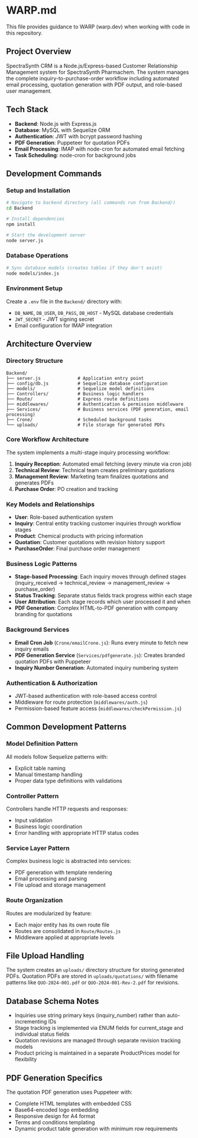 # WARP.md

This file provides guidance to WARP (warp.dev) when working with code in this repository.

## Project Overview

SpectraSynth CRM is a Node.js/Express-based Customer Relationship Management system for SpectraSynth Pharmachem. The system manages the complete inquiry-to-purchase-order workflow including automated email processing, quotation generation with PDF output, and role-based user management.

## Tech Stack

- **Backend**: Node.js with Express.js
- **Database**: MySQL with Sequelize ORM  
- **Authentication**: JWT with bcrypt password hashing
- **PDF Generation**: Puppeteer for quotation PDFs
- **Email Processing**: IMAP with node-cron for automated email fetching
- **Task Scheduling**: node-cron for background jobs

## Development Commands

### Setup and Installation
```bash
# Navigate to backend directory (all commands run from Backend/)
cd Backend

# Install dependencies
npm install

# Start the development server
node server.js
```

### Database Operations
```bash
# Sync database models (creates tables if they don't exist)
node models/index.js
```

### Environment Setup
Create a `.env` file in the `Backend/` directory with:
- `DB_NAME`, `DB_USER`, `DB_PASS`, `DB_HOST` - MySQL database credentials
- `JWT_SECRET` - JWT signing secret
- Email configuration for IMAP integration

## Architecture Overview

### Directory Structure
```
Backend/
├── server.js              # Application entry point
├── config/db.js           # Sequelize database configuration
├── models/                # Sequelize model definitions
├── Controllers/           # Business logic handlers
├── Route/                 # Express route definitions  
├── middlewares/           # Authentication & permission middleware
├── Services/              # Business services (PDF generation, email processing)
├── Crone/                 # Scheduled background tasks
└── uploads/               # File storage for generated PDFs
```

### Core Workflow Architecture

The system implements a multi-stage inquiry processing workflow:

1. **Inquiry Reception**: Automated email fetching (every minute via cron job)
2. **Technical Review**: Technical team creates preliminary quotations
3. **Management Review**: Marketing team finalizes quotations and generates PDFs
4. **Purchase Order**: PO creation and tracking

### Key Models and Relationships

- **User**: Role-based authentication system
- **Inquiry**: Central entity tracking customer inquiries through workflow stages
- **Product**: Chemical products with pricing information  
- **Quotation**: Customer quotations with revision history support
- **PurchaseOrder**: Final purchase order management

### Business Logic Patterns

- **Stage-based Processing**: Each inquiry moves through defined stages (inquiry_received → technical_review → management_review → purchase_order)
- **Status Tracking**: Separate status fields track progress within each stage
- **User Attribution**: Each stage records which user processed it and when
- **PDF Generation**: Complex HTML-to-PDF generation with company branding for quotations

### Background Services

- **Email Cron Job** (`Crone/emailCrone.js`): Runs every minute to fetch new inquiry emails
- **PDF Generation Service** (`Services/pdfgenerate.js`): Creates branded quotation PDFs with Puppeteer
- **Inquiry Number Generation**: Automated inquiry numbering system

### Authentication & Authorization

- JWT-based authentication with role-based access control
- Middleware for route protection (`middlewares/auth.js`)
- Permission-based feature access (`middlewares/checkPermission.js`)

## Common Development Patterns

### Model Definition Pattern
All models follow Sequelize patterns with:
- Explicit table naming
- Manual timestamp handling  
- Proper data type definitions with validations

### Controller Pattern
Controllers handle HTTP requests and responses:
- Input validation
- Business logic coordination
- Error handling with appropriate HTTP status codes

### Service Layer Pattern
Complex business logic is abstracted into services:
- PDF generation with template rendering
- Email processing and parsing
- File upload and storage management

### Route Organization
Routes are modularized by feature:
- Each major entity has its own route file
- Routes are consolidated in `Route/Routes.js`
- Middleware applied at appropriate levels

## File Upload Handling

The system creates an `uploads/` directory structure for storing generated PDFs. Quotation PDFs are stored in `uploads/quotations/` with filename patterns like `QUO-2024-001.pdf` or `QUO-2024-001-Rev-2.pdf` for revisions.

## Database Schema Notes

- Inquiries use string primary keys (inquiry_number) rather than auto-incrementing IDs
- Stage tracking is implemented via ENUM fields for current_stage and individual status fields
- Quotation revisions are managed through separate revision tracking models
- Product pricing is maintained in a separate ProductPrices model for flexibility

## PDF Generation Specifics

The quotation PDF generation uses Puppeteer with:
- Complete HTML templates with embedded CSS
- Base64-encoded logo embedding
- Responsive design for A4 format
- Terms and conditions templating
- Dynamic product table generation with minimum row requirements